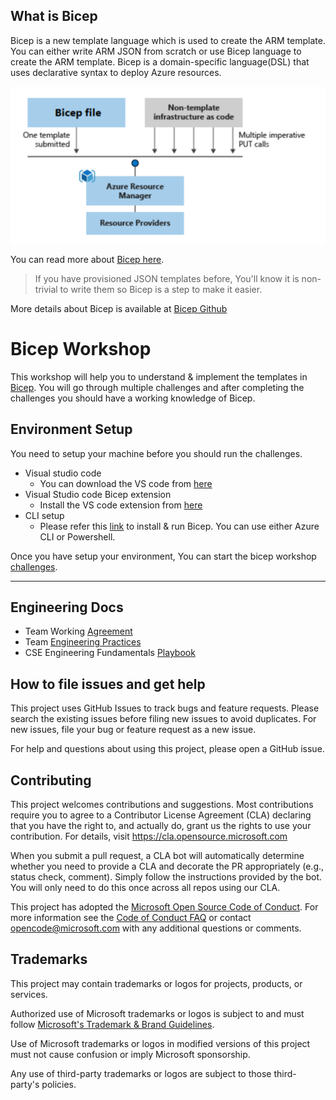 ## What is Bicep

Bicep is a new template language which is used to create the ARM template. You can either write ARM JSON from scratch or use Bicep language to create the ARM template. Bicep is a domain-specific language(DSL) that uses declarative syntax to deploy Azure resources.

![Bicep to resources](./Images/bicep.png)

You can read more about [Bicep here](https://docs.microsoft.com/en-us/azure/azure-resource-manager/bicep/overview?tabs=bicep).

>If you have provisioned JSON templates before, You'll know it is non-trivial to write them so Bicep is a step to make it easier.  

More details about Bicep is available at [Bicep Github](https://github.com/Azure/bicep)

# Bicep Workshop

This workshop will help you to understand & implement the templates in [Bicep](https://docs.microsoft.com/en-us/azure/azure-resource-manager/bicep/overview?tabs=bicep). You will go through multiple challenges and after completing the challenges you should have a working knowledge of Bicep.

## Environment Setup

You need to setup your machine before you should run the challenges.

- Visual studio code
  - You can download the VS code from [here](https://code.visualstudio.com/download)
- Visual Studio code Bicep extension
  - Install the VS code extension from [here](https://marketplace.visualstudio.com/items?itemName=ms-azuretools.vscode-bicep)
- CLI setup
  - Please refer this [link](https://docs.microsoft.com/en-us/azure/azure-resource-manager/bicep/install) to install & run Bicep. You can use either Azure CLI or Powershell.

Once you have setup your environment, You can start the bicep workshop [challenges](./Challenges/Challenge1.md).

<hr/>

## Engineering Docs

- Team Working [Agreement](.github/WorkingAgreement.md)
- Team [Engineering Practices](.github/EngineeringPractices.md)
- CSE Engineering Fundamentals [Playbook](https://github.com/Microsoft/code-with-engineering-playbook)

## How to file issues and get help

This project uses GitHub Issues to track bugs and feature requests. Please search the existing issues before filing new issues to avoid duplicates. For new issues, file your bug or feature request as a new issue.

For help and questions about using this project, please open a GitHub issue.

## Contributing

This project welcomes contributions and suggestions.  Most contributions require you to agree to a Contributor License Agreement (CLA) declaring that you have the right to, and actually do, grant us the rights to use your contribution. For details, visit <https://cla.opensource.microsoft.com>

When you submit a pull request, a CLA bot will automatically determine whether you need to provide a CLA and decorate the PR appropriately (e.g., status check, comment). Simply follow the instructions provided by the bot. You will only need to do this once across all repos using our CLA.

This project has adopted the [Microsoft Open Source Code of Conduct](https://opensource.microsoft.com/codeofconduct/). For more information see the [Code of Conduct FAQ](https://opensource.microsoft.com/codeofconduct/faq/) or contact [opencode@microsoft.com](mailto:opencode@microsoft.com) with any additional questions or comments.

## Trademarks

This project may contain trademarks or logos for projects, products, or services.

Authorized use of Microsoft trademarks or logos is subject to and must follow [Microsoft's Trademark & Brand Guidelines](https://www.microsoft.com/en-us/legal/intellectualproperty/trademarks/usage/general).

Use of Microsoft trademarks or logos in modified versions of this project must not cause confusion or imply Microsoft sponsorship.

Any use of third-party trademarks or logos are subject to those third-party's policies.